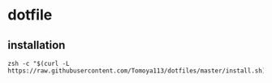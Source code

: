 # dotfile

## installation
```
zsh -c "$(curl -L https://raw.githubusercontent.com/Tomoya113/dotfiles/master/install.sh)"
```

